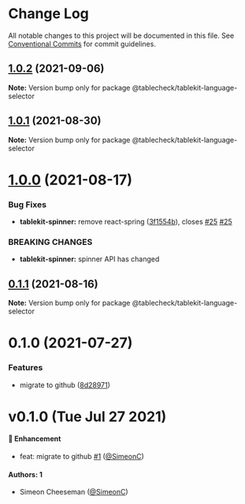 # Change Log

All notable changes to this project will be documented in this file.
See [Conventional Commits](https://conventionalcommits.org) for commit guidelines.

## [1.0.2](https://github.com/tablecheck/tablekit/compare/@tablecheck/tablekit-language-selector@1.0.1...@tablecheck/tablekit-language-selector@1.0.2) (2021-09-06)

**Note:** Version bump only for package @tablecheck/tablekit-language-selector





## [1.0.1](https://github.com/tablecheck/tablekit/compare/@tablecheck/tablekit-language-selector@1.0.0...@tablecheck/tablekit-language-selector@1.0.1) (2021-08-30)

**Note:** Version bump only for package @tablecheck/tablekit-language-selector





# [1.0.0](https://github.com/tablecheck/tablekit/compare/@tablecheck/tablekit-language-selector@0.1.1...@tablecheck/tablekit-language-selector@1.0.0) (2021-08-17)


### Bug Fixes

* **tablekit-spinner:** remove react-spring ([3f1554b](https://github.com/tablecheck/tablekit/commit/3f1554b5624ae39ea68f146224a157d297813522)), closes [#25](https://github.com/tablecheck/tablekit/issues/25) [#25](https://github.com/tablecheck/tablekit/issues/25)


### BREAKING CHANGES

* **tablekit-spinner:** spinner API has changed





## [0.1.1](https://github.com/tablecheck/tablekit/compare/@tablecheck/tablekit-language-selector@0.1.0...@tablecheck/tablekit-language-selector@0.1.1) (2021-08-16)

**Note:** Version bump only for package @tablecheck/tablekit-language-selector





# 0.1.0 (2021-07-27)


### Features

* migrate to github ([8d28971](https://github.com/tablecheck/tablekit/commit/8d28971175010fcb2a3cd9c48a749e7af1bdc9f9))





# v0.1.0 (Tue Jul 27 2021)

#### 🚀 Enhancement

- feat: migrate to github [#1](https://github.com/tablecheck/tablekit/pull/1) ([@SimeonC](https://github.com/SimeonC))

#### Authors: 1

- Simeon Cheeseman ([@SimeonC](https://github.com/SimeonC))
